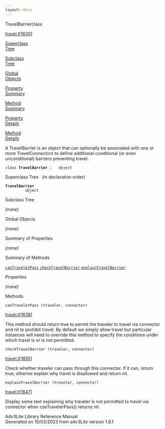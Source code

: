 ```yaml
---
layout: docs
---
```

<span class="title">TravelBarrier</span><span class="type">class</span>

[travel.t](../file/travel.t.html)\[[1630](../source/travel.t.html#1630)\]

[Superclass  
Tree](#_SuperClassTree_)

[Subclass  
Tree](#_SubClassTree_)

[Global  
Objects](#_ObjectSummary_)

[Property  
Summary](#_PropSummary_)

[Method  
Summary](#_MethodSummary_)

[Property  
Details](#_Properties_)

[Method  
Details](#_Methods_)



A TravelBarrier is an object that can optionally be associated with one
or more TravelConnectors to define additional conditional (or even
unconditional) barriers preventing travel.

`class `**`TravelBarrier`**` :   object`



<span id="_SuperClassTree_"></span>



<span class="hdln">Superclass Tree</span>   (in declaration order)



**`TravelBarrier`**  
`         object`  
<span id="_SubClassTree_"></span>



<span class="hdln">Subclass Tree</span>  



*(none)* <span id="_ObjectSummary_"></span>



<span class="hdln">Global Objects</span>  



*(none)* <span id="_PropSummary_"></span>



<span class="hdln">Summary of Properties</span>  





*(none)* <span id="_MethodSummary_"></span>



<span class="hdln">Summary of Methods</span>  



[`canTravelerPass`](#canTravelerPass) [`checkTravelBarrier`](#checkTravelBarrier) [`explainTravelBarrier`](#explainTravelBarrier)

<span id="_Properties_"></span>



<span class="hdln">Properties</span>  



*(none)* <span id="_Methods_"></span>



<span class="hdln">Methods</span>  



<span id="canTravelerPass"></span>

`canTravelerPass (traveler, connector)`

[travel.t](../file/travel.t.html)\[[1638](../source/travel.t.html#1638)\]



This method should return true to permit the traveler to travel via
connector and nil to prohibit travel. By default we simply allow travel
but particular instances will need to override this method to specify
the conditions under which travel is or is not permitted.



<span id="checkTravelBarrier"></span>

`checkTravelBarrier (traveler, connector)`

[travel.t](../file/travel.t.html)\[[1655](../source/travel.t.html#1655)\]



Check whether traveler can pass through this connector. If it can,
return true; otherise explain why travel is disallowed and return nil.



<span id="explainTravelBarrier"></span>

`explainTravelBarrier (traveler, connector)`

[travel.t](../file/travel.t.html)\[[1647](../source/travel.t.html#1647)\]



Display some text explaining why traveler is not permitted to travel via
connector when canTravelerPass() returns nil.





Adv3Lite Library Reference Manual  
Generated on 15/03/2023 from adv3Lite version 1.6.1


